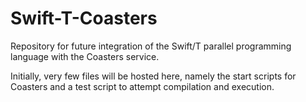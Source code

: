 # Swift-T-Coasters
Repository for future integration of the Swift/T parallel programming language with the Coasters service.

Initially, very few files will be hosted here, namely the start scripts for Coasters and a test script to attempt compilation and execution.
